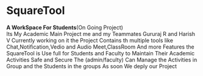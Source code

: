 # SquareTool
<b>A WorkSpace For Students</b>(On Going Project)<br>
Its My Academic Main Project me and my Teammates Gururaj R and Harish V Currently working on it
the Project Contains th multiple tools like Chat,Notification,Vedio and Audio Meet,ClassRoom And more Features 
the SquareTool is Use full for Students and Faculty to Maintain Their Academic Activities Safe and Secure 
The (admin/faculty) Can Manage the Activities in Group and the Students in the groups 
As soon We deply our Project 
